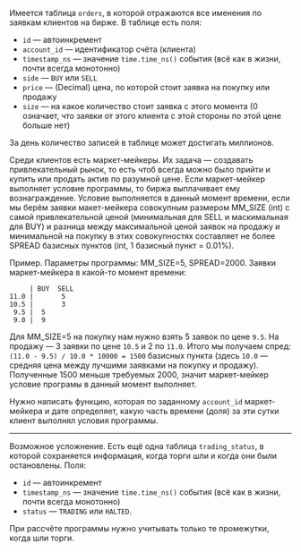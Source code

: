 Имеется таблица `orders`, в которой отражаются все именения по заявкам клиентов на бирже.  В таблице есть поля:

* `id` — автоинкремент
* `account_id` — идентификатор счёта (клиента)
* `timestamp_ns` — значение `time.time_ns()` события (всё как в жизни, почти всегда монотонно)
* `side` — `BUY` или `SELL`
* `price` — (Decimal) цена, по которой стоит заявка на покупку или продажу
* `size` — на какое количество стоит заявка с этого момента (0 означает, что заявки от этого клиента с этой стороны по этой цене больше нет)

За день количество записей в таблице может достигать миллионов.

Среди клиентов есть маркет-мейкеры.  Их задача — создавать привлекательный рынок, то есть чтоб всегда можно было прийти и купить или продать актив по разумной цене.  Если маркет-мейкер выполняет условие программы, то биржа выплачивает ему вознаграждение.  Условие выполняется в данный момент времени, если мы берём заявки макет-мейкера совокупным размером MM_SIZE (int) с самой привлекательной ценой (минимальная для SELL и маскимальная для BUY) и разница между максимальной ценой заявок на продажу и минимальной на покупку в этих совокупностях составляет не более SPREAD базисных пунктов (int, 1 базисный пункт = 0.01%).

Пример.  Параметры программы: MM_SIZE=5, SPREAD=2000.  Заявки маркет-мейкера в какой-то момент времени:

         | BUY  SELL
    11.0 |       5
    10.5 |       3
     9.5 |  5
     9.0 |  9

Для MM_SIZE=5 на покупку нам нужно взять 5 заявок по цене `9.5`.  На продажу — 3 заявки по цене `10.5` и 2 по `11.0`.  Итого мы получаем спред: `(11.0 - 9.5) / 10.0 * 10000 = 1500` базисных пункта (здесь `10.0` — средняя цена между лучшими заявками на покупку и продажу).  Полученные 1500 меньше требуемых 2000, значит маркет-мейкер условие програмы в данный момент выполняет.

Нужно написать функцию, которая по заданному `account_id` маркет-мейкера и дате определяет, какую часть времени (доля) за эти сутки клиент выполнял условия программы.

---

Возможное усложнение.  Есть ещё одна таблица `trading_status`, в которой сохраняется информация, когда торги шли и когда они были остановлены. Поля:

* `id` — автоинкремент
* `timestamp_ns` — значение `time.time_ns()` события (всё как в жизни, почти всегда монотонно)
* `status` — `TRADING` или `HALTED`.

При рассчёте программы нужно учитывать только те промежутки, когда шли торги.